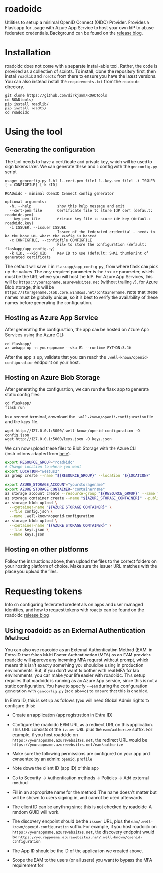 # roadoidc
Utilities to set up a minimal OpenID Connect (OIDC) Provider. Provides a Flask app for usage with Azure App Service to host your own IdP to abuse federated credentials. Background can be found on the [release blog](https://dirkjanm.io/persisting-with-federated-credentials-entra-apps-managed-identities/).

# Installation
roadoidc does not come with a separate install-able tool. Rather, the code is provided as a collection of scripts. To install, clone the repository first, then install `roadlib` and `roadtx` from there to ensure you have the latest versions. You can also instead install the `requirements.txt` from the `roadoidc` directory.

```
git clone https://github.com/dirkjanm/ROADtools
cd ROADtools/
pip install roadlib/
pip install roadtx/
cd roadoidc
```

# Using the tool
## Generating the configuration
The tool needs to have a certificate and private key, which will be used to sign tokens later. We can generate these and a config with the `genconfig.py` script.

```
usage: genconfig.py [-h] [--cert-pem file] [--key-pem file] -i ISSUER [-c CONFIGFILE] [-k KID]

ROADoidc - minimal OpenID Connect config generator

optional arguments:
  -h, --help            show this help message and exit
  --cert-pem file       Certificate file to store IdP cert (default: roadoidc.pem)
  --key-pem file        Private key file to store IdP key (default: roadoidc.key)
  -i ISSUER, --issuer ISSUER
                        Issuer of the federated credential - needs to be the base URL where the config is hosted
  -c CONFIGFILE, --configfile CONFIGFILE
                        File to store the configuration (default: flaskapp/app_config.py)
  -k KID, --kid KID     Key ID to use (default: SHA1 thumbprint of generated certificate
```

The default will save it in `flaskapp/app_config.py`, from where flask can pick up the values. The only required parameter is the `issuer` parameter, which must be the URL where you will host the IdP. For Azure App Services, this will be `https://yourappname.azurewebsites.net` (without trailing `/`), for Azure Blob storage, this will be `https://storagename.blob.core.windows.net/containername`. Note that these names must be globally unique, so it is best to verify the availability of these names before generating the configuration.

## Hosting as Azure App Service
After generating the configuration, the app can be hosted on Azure App Services using the Azure CLI:

```
cd flaskapp/
az webapp up -n yourappname --sku B1 --runtime PYTHON:3.10
```

After the app is up, validate that you can reach the `.well-known/openid-configuration` endpoint on your host.

## Hosting on Azure Blob Storage
After generating the configuration, we can run the flask app to generate static config files:

```
cd flaskapp/
flask run
```

In a second terminal, download the `.well-known/openid-configuration` file and the `keys` file.

```
wget http://127.0.0.1:5000/.well-known/openid-configuration -O config.json
wget http://127.0.0.1:5000/keys.json -O keys.json
```

We can now upload these files to Blob Storage with the Azure CLI (instructions adapted from [here](https://azure.github.io/azure-workload-identity/docs/installation/self-managed-clusters/oidc-issuer/discovery-document.html)).

```bash
export RESOURCE_GROUP="roadoidc"
# Change location to where you want
export LOCATION="westus2"
az group create --name "${RESOURCE_GROUP}" --location "${LOCATION}"

export AZURE_STORAGE_ACCOUNT="yourstoragename"
export AZURE_STORAGE_CONTAINER="containername"
az storage account create --resource-group "${RESOURCE_GROUP}" --name "${AZURE_STORAGE_ACCOUNT}" --allow-blob-public-access true
az storage container create --name "${AZURE_STORAGE_CONTAINER}" --public-access blob
az storage blob upload \
  --container-name "${AZURE_STORAGE_CONTAINER}" \
  --file config.json \
  --name .well-known/openid-configuration
az storage blob upload \
  --container-name "${AZURE_STORAGE_CONTAINER}" \
  --file keys.json \
  --name keys.json
```

## Hosting on other platforms
Follow the instructions above, then upload the files to the correct folders on your hosting platform of choice. Make sure the issuer URL matches with the place you upload the files.

# Requesting tokens
Info on configuring federated credentials on apps and user managed identities, and how to request tokens with roadtx can be found on the roadoidc [release blog](https://dirkjanm.io/persisting-with-federated-credentials-entra-apps-managed-identities/).

## Using roadoidc as an External Authentication Method
You can also use roadoidc as an External Authentication Method (EAM) in Entra ID that fakes Multi Factor Authentication (MFA) as an EAM provider. roadoidc will approve any incoming MFA request without prompt, which means this isn't exactly something you should be using in production environments. But, if you don't want to bother with real MFA for lab environments, you can make your life easier with roadoidc. This setup requires that roadoidc is running as an Azure App service, since this is not a static configuration. You have to specify `--eam` during the configuration generation with `genconfig.py` (see above) to ensure that this is enabled.

In Entra ID, this is set up as follows (you will need Global Admin rights to configure this):

* Create an application (app registration in Entra ID)
* Configure the roadoidc EAM URL as a redirect URL on this application. This URL consists of the `issuer` URL plus the `eam/authorize` suffix. For example, if you host roadoidc on `https://yourappname.azurewebsites.net`, the redirect URL would be `https://yourappname.azurewebsites.net/eam/authorize`
* Make sure the following permissions are configured on your app and consented by an admin: `openid`, `profile`
* Note down the client ID (app ID) of this app

* Go to Security -> Authentication methods -> Policies -> Add external method
* Fill in an appropriate name for the method. The name doesn't matter but will be shown to users signing in, and cannot be used afterwards.
* The client ID can be anything since this is not checked by roadoidc. A random GUID will work.
* The discovery endpoint should be the `issuer` URL, plus the `eam/.well-known/openid-configuration` suffix. For example, if you host roadoidc on `https://yourappname.azurewebsites.net`, the discovery endpoint would be `https://yourappname.azurewebsites.net/.well-known/openid-configuration`
* The App ID should be the ID of the application we created above.
* Scope the EAM to the users (or all users) you want to bypass the MFA requirement for
